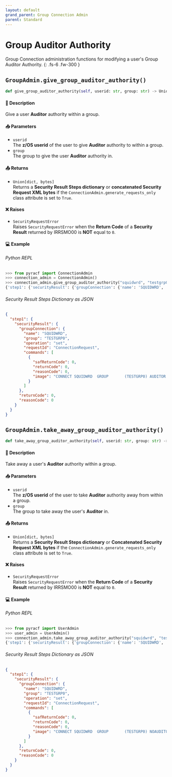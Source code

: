 ```yaml
---
layout: default
grand_parent: Group Connection Admin
parent: Standard
---
```


# Group Auditor Authority

Group Connection administration functions for modifying a user's Group Auditor Authority. 
{: .fs-6 .fw-300 }

## `GroupAdmin.give_group_auditor_authority()`

```python
def give_group_auditor_authority(self, userid: str, group: str) -> Union[dict, bytes]:
```

#### 📄 Description

Give a user **Auditor** authority within a group.

#### 📥 Parameters
* `userid`<br>
  The **z/OS userid** of the user to give **Auditor** authority to within a group.
* `group`<br>
  The group to give the user **Auditor** authority in.

#### 📤 Returns
* `Union[dict, bytes]`<br>
  Returns a **Security Result Steps dictionary** or **concatenated Security Request XML bytes** if the `ConnectionAdmin.generate_requests_only` class attribute is set to `True`.

#### ❌ Raises
* `SecurityRequestError`<br>
  Raises `SecurityRequestError` when the **Return Code** of a **Security Result** returned by IRRSMO00 is **NOT** equal to `0`.

#### 💻 Example

###### Python REPL
```python
>>> from pyracf import ConnectionAdmin
>>> connection_admin = ConnectionAdmin()
>>> connection_admin.give_group_auditor_authority("squidwrd", "testgrp0")
{'step1': {'securityResult': {'groupConnection': {'name': 'SQUIDWRD', 'group': 'TESTGRP0', 'operation': 'set', 'requestId': 'ConnectionRequest', 'commands': [{'safReturnCode': 0, 'returnCode': 0, 'reasonCode': 0, 'image': 'CONNECT SQUIDWRD  GROUP       (TESTGRP0) AUDITOR     '}]}, 'returnCode': 0, 'reasonCode': 0}}}
```

###### Security Result Steps Dictionary as JSON
```json
{
  "step1": {
    "securityResult": {
      "groupConnection": {
        "name": "SQUIDWRD",
        "group": "TESTGRP0",
        "operation": "set",
        "requestId": "ConnectionRequest",
        "commands": [
          {
            "safReturnCode": 0,
            "returnCode": 0,
            "reasonCode": 0,
            "image": "CONNECT SQUIDWRD  GROUP       (TESTGRP0) AUDITOR     "
          }
        ]
      },
      "returnCode": 0,
      "reasonCode": 0
    }
  }
}
```

## `GroupAdmin.take_away_group_auditor_authority()`

```python
def take_away_group_auditor_authority(self, userid: str, group: str) -> Union[dict, bytes]:
```

#### 📄 Description

Take away a user's **Auditor** authority within a group.

#### 📥 Parameters
* `userid`<br>
  The **z/OS userid** of the user to take **Auditor** authority away from within a group.
* `group`<br>
  The group to take away the user's **Auditor** in.

#### 📤 Returns
* `Union[dict, bytes]`<br>
  Returns a **Security Result Steps dictionary** or **Concatenated Security Request XML bytes** if the `ConnectionAdmin.generate_requests_only` class attribute is set to `True`.

#### ❌ Raises
* `SecurityRequestError`<br>
  Raises `SecurityRequestError` when the **Return Code** of a **Security Result** returned by IRRSMO00 is **NOT** equal to `0`.

#### 💻 Example

###### Python REPL
```python
>>> from pyracf import UserAdmin
>>> user_admin = UserAdmin()
>>> connection_admin.take_away_group_auditor_authority("squidwrd", "testgrp0")
{'step1': {'securityResult': {'groupConnection': {'name': 'SQUIDWRD', 'group': 'TESTGRP0', 'operation': 'set', 'requestId': 'ConnectionRequest', 'commands': [{'safReturnCode': 0, 'returnCode': 0, 'reasonCode': 0, 'image': 'CONNECT SQUIDWRD  GROUP       (TESTGRP0) NOAUDITOR     '}]}, 'returnCode': 0, 'reasonCode': 0}}}
```

###### Security Result Steps Dictionary as JSON
```json
{
  "step1": {
    "securityResult": {
      "groupConnection": {
        "name": "SQUIDWRD",
        "group": "TESTGRP0",
        "operation": "set",
        "requestId": "ConnectionRequest",
        "commands": [
          {
            "safReturnCode": 0,
            "returnCode": 0,
            "reasonCode": 0,
            "image": "CONNECT SQUIDWRD  GROUP       (TESTGRP0) NOAUDITOR     "
          }
        ]
      },
      "returnCode": 0,
      "reasonCode": 0
    }
  }
}
```